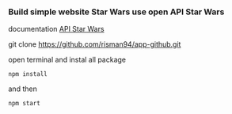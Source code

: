 ### Build simple website Star Wars use open API Star Wars

documentation [API Star Wars](https://swapi.co/)

git clone 
https://github.com/risman94/app-github.git

open terminal and instal all package
```
npm install
```

and then 
```
npm start
```
